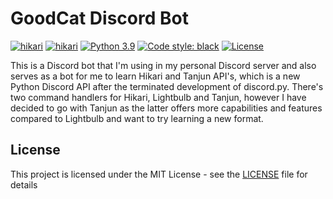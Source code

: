 # GoodCat Discord Bot

[![hikari](https://img.shields.io/badge/hikari-v2.0.0.dev103-de4f91.svg)](https://github.com/Rapptz/discord.py)
[![hikari](https://img.shields.io/badge/tanjun-v2.1.2a1-blue.svg)](https://github.com/Rapptz/discord.py)
[![Python 3.9](https://img.shields.io/badge/python-3.9-blue.svg)](https://www.python.org/)
[![Code style: black](https://img.shields.io/badge/code%20style-black-000000.svg)](https://github.com/psf/black)
[![License](https://img.shields.io/github/license/haruyuki/GoodCat.svg)](https://github.com/haruyuki/GoodCat/blob/master/LICENSE)

This is a Discord bot that I'm using in my personal Discord server and also serves as a bot for me to learn Hikari and Tanjun API's, which is a new Python Discord API after the terminated development of discord.py. There's two command handlers for Hikari, Lightbulb and Tanjun, however I have decided to go with Tanjun as the latter offers more capabilities and features compared to Lightbulb and want to try learning a new format.

## License

This project is licensed under the MIT License - see the [LICENSE](LICENSE) file for details

